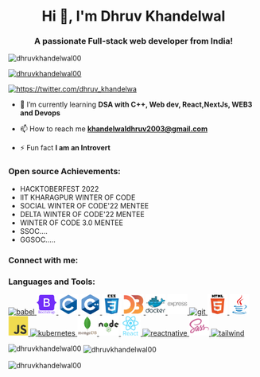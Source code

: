 <h1 align="center">Hi 👋, I'm Dhruv Khandelwal</h1>
<h3 align="center">A passionate Full-stack web developer from India!</h3>

<p align="left"> <img src="https://komarev.com/ghpvc/?username=dhruvkhandelwal00&label=Profile%20views&color=0e75b6&style=flat" alt="dhruvkhandelwal00" /> </p>

<p align="left"> <a href="https://github.com/ryo-ma/github-profile-trophy"><img src="https://github-profile-trophy.vercel.app/?username=dhruvkhandelwal00" alt="dhruvkhandelwal00" /></a> </p>

<p align="left"> <a href="https://twitter.com/https://twitter.com/dhruv_khandelwa" target="blank"><img src="https://img.shields.io/twitter/follow/https://twitter.com/dhruv_khandelwa?logo=twitter&style=for-the-badge" alt="https://twitter.com/dhruv_khandelwa" /></a> </p>

- 🌱 I’m currently learning **DSA with C++, Web dev, React,NextJs, WEB3 and Devops**

- 📫 How to reach me **khandelwaldhruv2003@gmail.com**

- ⚡ Fun fact **I am an Introvert**
<h3 align="left">Open source Achievements: </h3>
<ul>
  <li>HACKTOBERFEST 2022</li>
  <li>IIT KHARAGPUR WINTER OF CODE</li>
  <li>SOCIAL WINTER OF CODE'22 MENTEE </li>
  <li>DELTA WINTER OF CODE'22 MENTEE </li>
  <li> WINTER OF CODE 3.0 MENTEE </li>
  <li>SSOC....</li>
  <li> GGSOC.....</li>
 </ul> 
<h3 align="left">Connect with me:</h3>
<!-- <p align="left">
<a href="https://twitter.com/https://twitter.com/dhrhandelwa" target="blank"><img align="center" src="https://raw.githubusercontent.com/rahuldkjain/github-profile-readme-generator/master/src/images/icons/Social/twitter.svg" alt="https://twitter.com/dhruv_khandelwa" height="30" width="40" /></a>
<a href="https://linkedin.com/in/https://www.linkedin.com/in/dhruv-khandelwal-2332a81a3" target="blank"><img align="center" src="https://raw.githubusercontent.com/rahuldkjain/github-profile-readme-generator/master/src/images/icons/Social/linked-in-alt.svg" alt="https://www.linkedin.com/in/dhruv-khandelwal-2332a81a3" height="30" width="40" /></a>
<a href="https://stackoverflow.com/users/https://stackoverflow.com/users/20388453/dhruv-khandelwal" target="blank"><img align="center" src="https://raw.githubusercontent.com/rahuldkjain/github-profile-readme-generator/master/src/images/icons/Social/stack-overflow.svg" alt="https://stackoverflow.com/users/20388453/dhruv-khandelwal" height="30" width="40" /></a>
<a href="https://fb.com/dhruv khandelwal" target="blank"><img align="center" src="https://raw.githubusercontent.com/rahuldkjain/github-profile-readme-generator/master/src/images/icons/Social/facebook.svg" alt="dhruv khandelwal" height="30" width="40" /></a>
<a href="https://instagram.com/dhruv_khandelwal00" target="blank"><img align="center" src="https://raw.githubusercontent.com/rahuldkjain/github-profile-readme-generator/master/src/images/icons/Social/instagram.svg" alt="dhruv_khandelwal00" height="30" width="40" /></a>
<a href="https://www.codechef.com/users/https://www.codechef.com/users/dhruv_12659" target="blank"><img align="center" src="https://cdn.jsdelivr.net/npm/simple-icons@3.1.0/icons/codechef.svg" alt="https://www.codechef.com/users/dhruv_12659" height="30" width="40" /></a>
<a href="https://www.leetcode.com/https://leetcode.com/khandelwaldhruv2003/" target="blank"><img align="center" src="https://raw.githubusercontent.com/rahuldkjain/github-profile-readme-generator/master/src/images/icons/Social/leet-code.svg" alt="https://leetcode.com/khandelwaldhruv203/" height="30" width="40" /></a>
<a href="https://auth.geeksforgeeks.org/user/https://auth.geeksforgeeks.org/user/khandelwaldhruv2003" target="blank"><img align="center" src="https://raw.githubusercontent.com/rahuldkjain/github-profile-readme-generator/master/src/images/icons/Social/geeks-for-geeks.svg" alt="https://auth.geeksforgeeks.org/user/khandelwaldhruv2003" height="30" width="40" /></a> -->
</p>

<h3 align="left">Languages and Tools:</h3>
<p align="left"> <a href="https://babeljs.io/" target="_blank" rel="noreferrer"> <img src="https://www.vectorlogo.zone/logos/babeljs/babeljs-icon.svg" alt="babel" width="40" height="40"/> </a> <a href="https://getbootstrap.com" target="_blank" rel="noreferrer"> <img src="https://raw.githubusercontent.com/devicons/devicon/master/icons/bootstrap/bootstrap-plain-wordmark.svg" alt="bootstrap" width="40" height="40"/> </a> <a href="https://www.cprogramming.com/" target="_blank" rel="noreferrer"> <img src="https://raw.githubusercontent.com/devicons/devicon/master/icons/c/c-original.svg" alt="c" width="40" height="40"/> </a> <a href="https://www.w3schools.com/cpp/" target="_blank" rel="noreferrer"> <img src="https://raw.githubusercontent.com/devicons/devicon/master/icons/cplusplus/cplusplus-original.svg" alt="cplusplus" width="40" height="40"/> </a> <a href="https://www.w3schools.com/css/" target="_blank" rel="noreferrer"> <img src="https://raw.githubusercontent.com/devicons/devicon/master/icons/css3/css3-original-wordmark.svg" alt="css3" width="40" height="40"/> </a> <a href="https://d3js.org/" target="_blank" rel="noreferrer"> <img src="https://raw.githubusercontent.com/devicons/devicon/master/icons/d3js/d3js-original.svg" alt="d3js" width="40" height="40"/> </a> <a href="https://www.docker.com/" target="_blank" rel="noreferrer"> <img src="https://raw.githubusercontent.com/devicons/devicon/master/icons/docker/docker-original-wordmark.svg" alt="docker" width="40" height="40"/> </a> <a href="https://expressjs.com" target="_blank" rel="noreferrer"> <img src="https://raw.githubusercontent.com/devicons/devicon/master/icons/express/express-original-wordmark.svg" alt="express" width="40" height="40"/> </a> <a href="https://git-scm.com/" target="_blank" rel="noreferrer"> <img src="https://www.vectorlogo.zone/logos/git-scm/git-scm-icon.svg" alt="git" width="40" height="40"/> </a> <a href="https://www.w3.org/html/" target="_blank" rel="noreferrer"> <img src="https://raw.githubusercontent.com/devicons/devicon/master/icons/html5/html5-original-wordmark.svg" alt="html5" width="40" height="40"/> </a> <a href="https://www.java.com" target="_blank" rel="noreferrer"> <img src="https://raw.githubusercontent.com/devicons/devicon/master/icons/java/java-original.svg" alt="java" width="40" height="40"/> </a> <a href="https://developer.mozilla.org/en-US/docs/Web/JavaScript" target="_blank" rel="noreferrer"> <img src="https://raw.githubusercontent.com/devicons/devicon/master/icons/javascript/javascript-original.svg" alt="javascript" width="40" height="40"/> </a> <a href="https://kubernetes.io" target="_blank" rel="noreferrer"> <img src="https://www.vectorlogo.zone/logos/kubernetes/kubernetes-icon.svg" alt="kubernetes" width="40" height="40"/> </a> <a href="https://www.mongodb.com/" target="_blank" rel="noreferrer"> <img src="https://raw.githubusercontent.com/devicons/devicon/master/icons/mongodb/mongodb-original-wordmark.svg" alt="mongodb" width="40" height="40"/> </a> <a href="https://nodejs.org" target="_blank" rel="noreferrer"> <img src="https://raw.githubusercontent.com/devicons/devicon/master/icons/nodejs/nodejs-original-wordmark.svg" alt="nodejs" width="40" height="40"/> </a> <a href="https://reactjs.org/" target="_blank" rel="noreferrer"> <img src="https://raw.githubusercontent.com/devicons/devicon/master/icons/react/react-original-wordmark.svg" alt="react" width="40" height="40"/> </a> <a href="https://reactnative.dev/" target="_blank" rel="noreferrer"> <img src="https://reactnative.dev/img/header_logo.svg" alt="reactnative" width="40" height="40"/> </a> <a href="https://sass-lang.com" target="_blank" rel="noreferrer"> <img src="https://raw.githubusercontent.com/devicons/devicon/master/icons/sass/sass-original.svg" alt="sass" width="40" height="40"/> </a> <a href="https://tailwindcss.com/" target="_blank" rel="noreferrer"> <img src="https://www.vectorlogo.zone/logos/tailwindcss/tailwindcss-icon.svg" alt="tailwind" width="40" height="40"/> </a> </p>

<p><img align="left" src="https://github-readme-stats.vercel.app/api/top-langs?username=dhruvkhandelwal00&show_icons=true&locale=en&layout=compact" alt="dhruvkhandelwal00" /></p>

<p>&nbsp;<img align="center" src="https://github-readme-stats.vercel.app/api?username=dhruvkhandelwal00&show_icons=true&locale=en" alt="dhruvkhandelwal00" /></p>

<p><img align="center" src="https://github-readme-streak-stats.herokuapp.com/?user=dhruvkhandelwal00&" alt="dhruvkhandelwal00" /></p>
